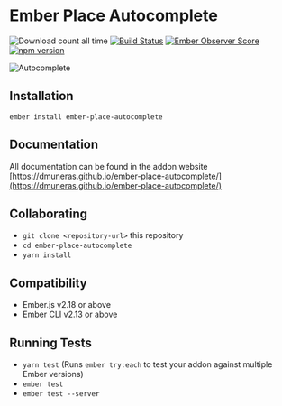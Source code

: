 # Ember Place Autocomplete

![Download count all time](https://img.shields.io/npm/dt/ember-place-autocomplete.svg) [![Build Status](https://travis-ci.org/dmuneras/ember-place-autocomplete.svg?branch=master)](https://travis-ci.org/dmuneras/ember-place-autocomplete) [![Ember Observer Score](http://emberobserver.com/badges/ember-place-autocomplete.svg)](http://emberobserver.com/addons/ember-place-autocomplete) [![npm version](https://badge.fury.io/js/ember-place-autocomplete.svg)](https://badge.fury.io/js/ember-place-autocomplete)


![Autocomplete](http://i.imgur.com/wzGgfiY.gif)


## Installation

```
ember install ember-place-autocomplete
```
## Documentation

All documentation can be found in the addon website [https://dmuneras.github.io/ember-place-autocomplete/](https://dmuneras.github.io/ember-place-autocomplete/)

## Collaborating

* `git clone <repository-url>` this repository
* `cd ember-place-autocomplete`
* `yarn install`


Compatibility
------------------------------------------------------------------------------

* Ember.js v2.18 or above
* Ember CLI v2.13 or above


## Running Tests
* `yarn test` (Runs `ember try:each` to test your addon against multiple Ember versions)
* `ember test`
* `ember test --server`
